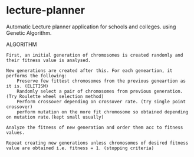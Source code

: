 # lecture-planner
Automatic Lecture planner application for schools and colleges.
using Genetic Algorithm.

ALGORITHM

    First, an initial generation of chromosomes is created randomly and their fitness value is analysed.

    New generations are created after this. For each geneartion, it performs the following:
        Preserve few fittest chromosomes from the previous geneartion as it is. (ELITISM)
        Randomly select a pair of chromosomes from previous generation. (Try Roulette wheel selection method)
        Perform crossover depending on crossover rate. (try single point crossover)
        perform mutation on the more fit chromosome so obtained depending on mutation rate.(kept small usually)

    Analyze the fitness of new generation and order them acc to fitness values.

    Repeat creating new generations unless chromosomes of desired fitness value are obtained i.e. fitness = 1. (stopping criteria)
